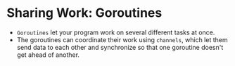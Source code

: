 # Sharing Work: Goroutines
- `Goroutines` let your program work on several different tasks at once.
- The goroutines can coordinate their work using `channels`, which let them send data to each other and synchronize so that one goroutine doesn't get ahead of another.